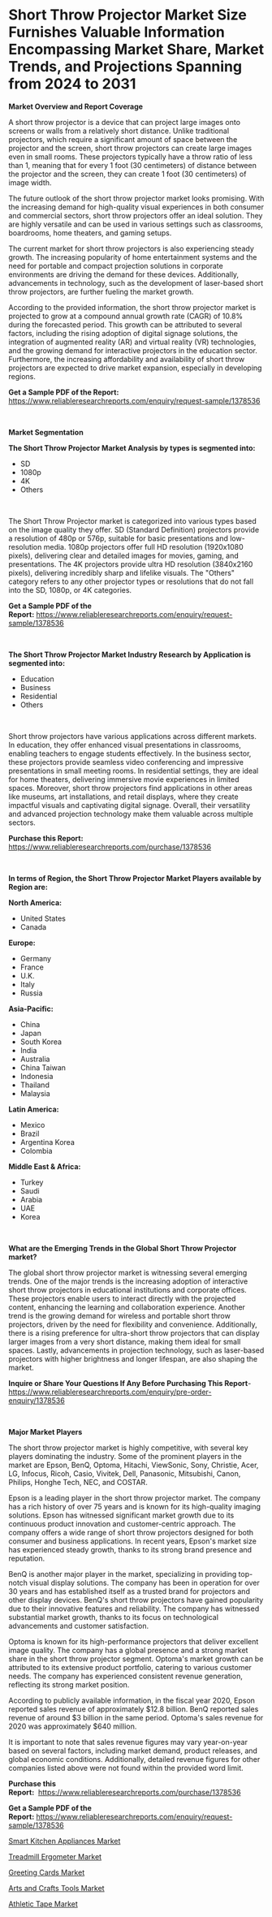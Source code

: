 <p><h1>Short Throw Projector Market Size Furnishes Valuable Information Encompassing Market Share, Market Trends, and Projections Spanning from 2024 to 2031</h1></p><p><strong>Market Overview and Report Coverage</strong></p>
<p><p>A short throw projector is a device that can project large images onto screens or walls from a relatively short distance. Unlike traditional projectors, which require a significant amount of space between the projector and the screen, short throw projectors can create large images even in small rooms. These projectors typically have a throw ratio of less than 1, meaning that for every 1 foot (30 centimeters) of distance between the projector and the screen, they can create 1 foot (30 centimeters) of image width.</p><p>The future outlook of the short throw projector market looks promising. With the increasing demand for high-quality visual experiences in both consumer and commercial sectors, short throw projectors offer an ideal solution. They are highly versatile and can be used in various settings such as classrooms, boardrooms, home theaters, and gaming setups.</p><p>The current market for short throw projectors is also experiencing steady growth. The increasing popularity of home entertainment systems and the need for portable and compact projection solutions in corporate environments are driving the demand for these devices. Additionally, advancements in technology, such as the development of laser-based short throw projectors, are further fueling the market growth.</p><p>According to the provided information, the short throw projector market is projected to grow at a compound annual growth rate (CAGR) of 10.8% during the forecasted period. This growth can be attributed to several factors, including the rising adoption of digital signage solutions, the integration of augmented reality (AR) and virtual reality (VR) technologies, and the growing demand for interactive projectors in the education sector. Furthermore, the increasing affordability and availability of short throw projectors are expected to drive market expansion, especially in developing regions.</p></p>
<p><strong>Get a Sample PDF of the Report:</strong> <a href="https://www.reliableresearchreports.com/enquiry/request-sample/1378536">https://www.reliableresearchreports.com/enquiry/request-sample/1378536</a></p>
<p>&nbsp;</p>
<p><strong>Market Segmentation</strong></p>
<p><strong>The Short Throw Projector Market Analysis by types is segmented into:</strong></p>
<p><ul><li>SD</li><li>1080p</li><li>4K</li><li>Others</li></ul></p>
<p>&nbsp;</p>
<p><p>The Short Throw Projector market is categorized into various types based on the image quality they offer. SD (Standard Definition) projectors provide a resolution of 480p or 576p, suitable for basic presentations and low-resolution media. 1080p projectors offer full HD resolution (1920x1080 pixels), delivering clear and detailed images for movies, gaming, and presentations. The 4K projectors provide ultra HD resolution (3840x2160 pixels), delivering incredibly sharp and lifelike visuals. The "Others" category refers to any other projector types or resolutions that do not fall into the SD, 1080p, or 4K categories.</p></p>
<p><strong>Get a Sample PDF of the Report:</strong>&nbsp;<a href="https://www.reliableresearchreports.com/enquiry/request-sample/1378536">https://www.reliableresearchreports.com/enquiry/request-sample/1378536</a></p>
<p>&nbsp;</p>
<p><strong>The Short Throw Projector Market Industry Research by Application is segmented into:</strong></p>
<p><ul><li>Education</li><li>Business</li><li>Residential</li><li>Others</li></ul></p>
<p>&nbsp;</p>
<p><p>Short throw projectors have various applications across different markets. In education, they offer enhanced visual presentations in classrooms, enabling teachers to engage students effectively. In the business sector, these projectors provide seamless video conferencing and impressive presentations in small meeting rooms. In residential settings, they are ideal for home theaters, delivering immersive movie experiences in limited spaces. Moreover, short throw projectors find applications in other areas like museums, art installations, and retail displays, where they create impactful visuals and captivating digital signage. Overall, their versatility and advanced projection technology make them valuable across multiple sectors.</p></p>
<p><strong>Purchase this Report:</strong>&nbsp; <a href="https://www.reliableresearchreports.com/purchase/1378536">https://www.reliableresearchreports.com/purchase/1378536</a></p>
<p>&nbsp;</p>
<p><strong>In terms of Region, the Short Throw Projector Market Players available by Region are:</strong></p>
<p>
    <p> <strong> North America: </strong>
        <ul>
            <li>United States</li>
            <li>Canada</li>
        </ul>
        </p> 
    <p> <strong> Europe: </strong>
        <ul>
            <li>Germany</li>
            <li>France</li>
            <li>U.K.</li>
            <li>Italy</li>
            <li>Russia</li>
        </ul>
        </p> 
    <p> <strong> Asia-Pacific: </strong>
        <ul>
            <li>China</li>
            <li>Japan</li>
            <li>South Korea</li>
            <li>India</li>
            <li>Australia</li>
            <li>China Taiwan</li>
            <li>Indonesia</li>
            <li>Thailand</li>
            <li>Malaysia</li>
        </ul>
        </p> 
    <p> <strong> Latin America: </strong>
        <ul>
            <li>Mexico</li>
            <li>Brazil</li>
            <li>Argentina Korea</li>
            <li>Colombia</li>
        </ul>
        </p> 
    <p> <strong> Middle East & Africa: </strong>
        <ul>
            <li>Turkey</li>
            <li>Saudi</li>
            <li>Arabia</li>
            <li>UAE</li>
            <li>Korea</li>
        </ul>
    </p>
    </p>
<p>&nbsp;</p>
<p><strong>What are the Emerging Trends in the Global Short Throw Projector market?</strong></p>
<p><p>The global short throw projector market is witnessing several emerging trends. One of the major trends is the increasing adoption of interactive short throw projectors in educational institutions and corporate offices. These projectors enable users to interact directly with the projected content, enhancing the learning and collaboration experience. Another trend is the growing demand for wireless and portable short throw projectors, driven by the need for flexibility and convenience. Additionally, there is a rising preference for ultra-short throw projectors that can display larger images from a very short distance, making them ideal for small spaces. Lastly, advancements in projection technology, such as laser-based projectors with higher brightness and longer lifespan, are also shaping the market.</p></p>
<p><strong>Inquire or Share Your Questions If Any Before Purchasing This Report</strong>- <a href="https://www.reliableresearchreports.com/enquiry/pre-order-enquiry/1378536">https://www.reliableresearchreports.com/enquiry/pre-order-enquiry/1378536</a></p>
<p>&nbsp;</p>
<p><strong>Major Market Players</strong></p>
<p><p>The short throw projector market is highly competitive, with several key players dominating the industry. Some of the prominent players in the market are Epson, BenQ, Optoma, Hitachi, ViewSonic, Sony, Christie, Acer, LG, Infocus, Ricoh, Casio, Vivitek, Dell, Panasonic, Mitsubishi, Canon, Philips, Honghe Tech, NEC, and COSTAR.</p><p>Epson is a leading player in the short throw projector market. The company has a rich history of over 75 years and is known for its high-quality imaging solutions. Epson has witnessed significant market growth due to its continuous product innovation and customer-centric approach. The company offers a wide range of short throw projectors designed for both consumer and business applications. In recent years, Epson's market size has experienced steady growth, thanks to its strong brand presence and reputation.</p><p>BenQ is another major player in the market, specializing in providing top-notch visual display solutions. The company has been in operation for over 30 years and has established itself as a trusted brand for projectors and other display devices. BenQ's short throw projectors have gained popularity due to their innovative features and reliability. The company has witnessed substantial market growth, thanks to its focus on technological advancements and customer satisfaction.</p><p>Optoma is known for its high-performance projectors that deliver excellent image quality. The company has a global presence and a strong market share in the short throw projector segment. Optoma's market growth can be attributed to its extensive product portfolio, catering to various customer needs. The company has experienced consistent revenue generation, reflecting its strong market position.</p><p>According to publicly available information, in the fiscal year 2020, Epson reported sales revenue of approximately $12.8 billion. BenQ reported sales revenue of around $3 billion in the same period. Optoma's sales revenue for 2020 was approximately $640 million.</p><p>It is important to note that sales revenue figures may vary year-on-year based on several factors, including market demand, product releases, and global economic conditions. Additionally, detailed revenue figures for other companies listed above were not found within the provided word limit.</p></p>
<p><strong>Purchase this Report:</strong>&nbsp;&nbsp;<a href="https://www.reliableresearchreports.com/purchase/1378536">https://www.reliableresearchreports.com/purchase/1378536</a></p>
<p></p>
<p><strong>Get a Sample PDF of the Report:</strong>&nbsp;<a href="https://www.reliableresearchreports.com/enquiry/request-sample/1378536">https://www.reliableresearchreports.com/enquiry/request-sample/1378536</a></p>
<p><p><a href="https://github.com/AKSHATREPORTPRIME/Market-Research-Report-List-2/blob/main/smart-kitchen-appliances-market.md">Smart Kitchen Appliances Market</a></p><p><a href="https://github.com/Chiragrp26/Market-Research-Report-List-2/blob/main/treadmill-ergometer-market.md">Treadmill Ergometer Market</a></p><p><a href="https://github.com/santosh758595/Market-Research-Report-List-2/blob/main/greeting-cards-market.md">Greeting Cards Market</a></p><p><a href="https://github.com/YashRP12/Market-Research-Report-List-2/blob/main/arts-and-crafts-tools-market.md">Arts and Crafts Tools Market</a></p><p><a href="https://github.com/Chiragrp25/Market-Research-Report-List-2/blob/main/athletic-tape-market.md">Athletic Tape Market</a></p></p>